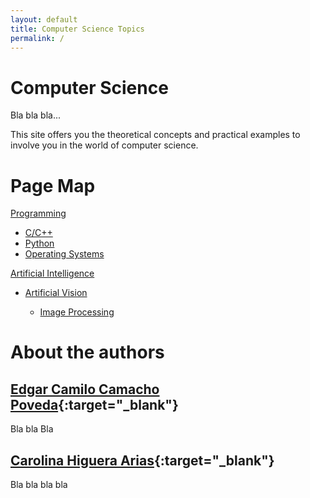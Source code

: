 ```yaml
---
layout: default
title: Computer Science Topics
permalink: /
---
```


# Computer Science

Bla bla bla...

This site offers you the theoretical concepts and practical examples to involve you in the world of computer science.

# Page Map

[Programming](/cstopics/programming)

* [C/C++](/cstopics/programming/c-c++)
* [Python](/cstopics/programming/python)
* [Operating Systems](/cstopics/programming/operating-systems)

[Artificial Intelligence](/cstopics/artificial-intelligence)

* [Artificial Vision](/cstopics/programming/artificial-vision)

    * [Image Processing](/cstopics/programming/image-processing)

# About the authors

## [Edgar Camilo Camacho Poveda](https://scholar.google.com/citations?hl=en&user=tJG988kAAAAJ){:target="_blank"}

Bla bla Bla

## [Carolina Higuera Arias](https://scholar.google.com/citations?user=ZaxycbsAAAAJ&hl=en){:target="_blank"}

Bla bla bla bla

